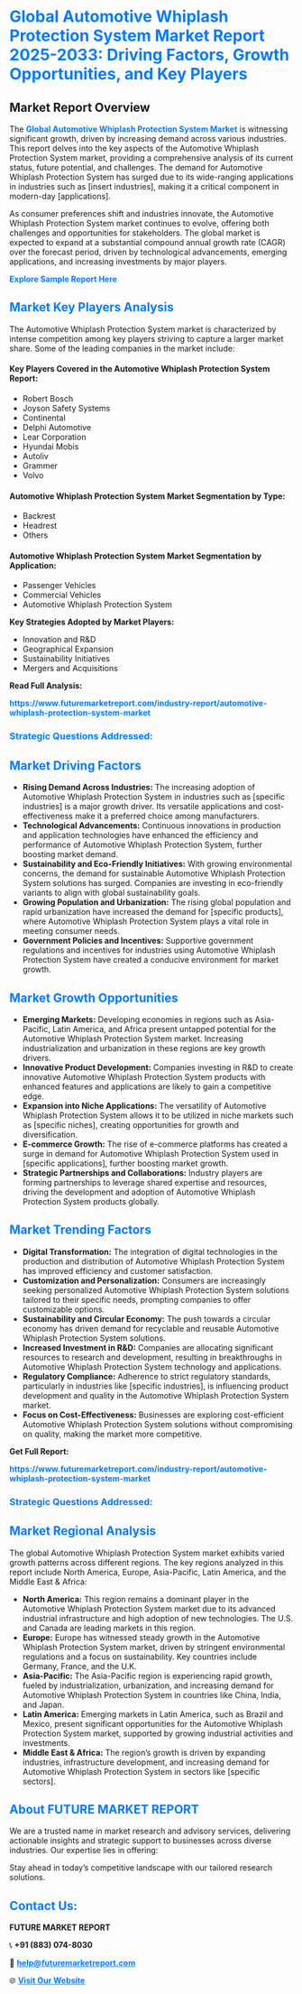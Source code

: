 <h1 style="color: #007BFF;">Global Automotive Whiplash Protection System Market Report 2025-2033: Driving Factors, Growth Opportunities, and Key Players</h1>

<section id="overview">
<h2>Market Report Overview</h2>
<p>The <a href="https://www.futuremarketreport.com/industry-report/automotive-whiplash-protection-system-market" style="color: #007BFF; text-decoration: none;"><strong>Global Automotive Whiplash Protection System Market</strong></a> is witnessing significant growth, driven by increasing demand across various industries. This report delves into the key aspects of the Automotive Whiplash Protection System market, providing a comprehensive analysis of its current status, future potential, and challenges. The demand for Automotive Whiplash Protection System has surged due to its wide-ranging applications in industries such as [insert industries], making it a critical component in modern-day [applications].</p>
<p>As consumer preferences shift and industries innovate, the Automotive Whiplash Protection System market continues to evolve, offering both challenges and opportunities for stakeholders. The global market is expected to expand at a substantial compound annual growth rate (CAGR) over the forecast period, driven by technological advancements, emerging applications, and increasing investments by major players.</p>
</section>

<section id="overview">
<p><a href="https://www.futuremarketreport.com/request-sample/reportId=126011" style="color: #007BFF; text-decoration: none;"><strong>Explore Sample Report Here</strong></a></p>
</section>

<section id="key-players">
<h2 style="color: #007BFF;">Market Key Players Analysis</h2>
<p>The Automotive Whiplash Protection System market is characterized by intense competition among key players striving to capture a larger market share. Some of the leading companies in the market include:</p>
<h4>Key Players Covered in the Automotive Whiplash Protection System Report:</h4>
<ul><li>Robert Bosch</li><li>Joyson Safety Systems</li><li>Continental</li><li>Delphi Automotive</li><li>Lear Corporation</li><li>Hyundai Mobis</li><li>Autoliv</li><li>Grammer</li><li>Volvo</li></ul>
<h4>Automotive Whiplash Protection System Market Segmentation by Type:</h4>
<ul><li>Backrest</li><li>Headrest</li><li>Others</li></ul>

<h4>Automotive Whiplash Protection System Market Segmentation by Application:</h4>
<ul><li>Passenger Vehicles</li><li>Commercial Vehicles</li><li>Automotive Whiplash Protection System</li></ul>
<p><strong>Key Strategies Adopted by Market Players:</strong></p>
<ul>
<li>Innovation and R&D</li>
<li>Geographical Expansion</li>
<li>Sustainability Initiatives</li>
<li>Mergers and Acquisitions</li>
</ul>
</section>

<section>
<p><strong>Read Full Analysis: </strong></p><a href="https://www.futuremarketreport.com/industry-report/automotive-whiplash-protection-system-market" style="color: #007BFF; text-decoration: none;"><strong>https://www.futuremarketreport.com/industry-report/automotive-whiplash-protection-system-market</strong></a>
<h3 style="color: #007BFF;">Strategic Questions Addressed:</h3>
</section>

<section id="driving-factors">
<h2 style="color: #007BFF;">Market Driving Factors</h2>
<ul>
<li><strong>Rising Demand Across Industries:</strong> The increasing adoption of Automotive Whiplash Protection System in industries such as [specific industries] is a major growth driver. Its versatile applications and cost-effectiveness make it a preferred choice among manufacturers.</li>
<li><strong>Technological Advancements:</strong> Continuous innovations in production and application technologies have enhanced the efficiency and performance of Automotive Whiplash Protection System, further boosting market demand.</li>
<li><strong>Sustainability and Eco-Friendly Initiatives:</strong> With growing environmental concerns, the demand for sustainable Automotive Whiplash Protection System solutions has surged. Companies are investing in eco-friendly variants to align with global sustainability goals.</li>
<li><strong>Growing Population and Urbanization:</strong> The rising global population and rapid urbanization have increased the demand for [specific products], where Automotive Whiplash Protection System plays a vital role in meeting consumer needs.</li>
<li><strong>Government Policies and Incentives:</strong> Supportive government regulations and incentives for industries using Automotive Whiplash Protection System have created a conducive environment for market growth.</li>
</ul>
</section>

<section id="growth-opportunities">
<h2 style="color: #007BFF;">Market Growth Opportunities</h2>
<ul>
<li><strong>Emerging Markets:</strong> Developing economies in regions such as Asia-Pacific, Latin America, and Africa present untapped potential for the Automotive Whiplash Protection System market. Increasing industrialization and urbanization in these regions are key growth drivers.</li>
<li><strong>Innovative Product Development:</strong> Companies investing in R&D to create innovative Automotive Whiplash Protection System products with enhanced features and applications are likely to gain a competitive edge.</li>
<li><strong>Expansion into Niche Applications:</strong> The versatility of Automotive Whiplash Protection System allows it to be utilized in niche markets such as [specific niches], creating opportunities for growth and diversification.</li>
<li><strong>E-commerce Growth:</strong> The rise of e-commerce platforms has created a surge in demand for Automotive Whiplash Protection System used in [specific applications], further boosting market growth.</li>
<li><strong>Strategic Partnerships and Collaborations:</strong> Industry players are forming partnerships to leverage shared expertise and resources, driving the development and adoption of Automotive Whiplash Protection System products globally.</li>
</ul>
</section>

<section id="trending-factors">
<h2 style="color: #007BFF;">Market Trending Factors</h2>
<ul>
<li><strong>Digital Transformation:</strong> The integration of digital technologies in the production and distribution of Automotive Whiplash Protection System has improved efficiency and customer satisfaction.</li>
<li><strong>Customization and Personalization:</strong> Consumers are increasingly seeking personalized Automotive Whiplash Protection System solutions tailored to their specific needs, prompting companies to offer customizable options.</li>
<li><strong>Sustainability and Circular Economy:</strong> The push towards a circular economy has driven demand for recyclable and reusable Automotive Whiplash Protection System solutions.</li>
<li><strong>Increased Investment in R&D:</strong> Companies are allocating significant resources to research and development, resulting in breakthroughs in Automotive Whiplash Protection System technology and applications.</li>
<li><strong>Regulatory Compliance:</strong> Adherence to strict regulatory standards, particularly in industries like [specific industries], is influencing product development and quality in the Automotive Whiplash Protection System market.</li>
<li><strong>Focus on Cost-Effectiveness:</strong> Businesses are exploring cost-efficient Automotive Whiplash Protection System solutions without compromising on quality, making the market more competitive.</li>
</ul>
</section>

<section>
<p><strong>Get Full Report: </strong></p><a href="https://www.futuremarketreport.com/industry-report/automotive-whiplash-protection-system-market" style="color: #007BFF; text-decoration: none;"><strong>https://www.futuremarketreport.com/industry-report/automotive-whiplash-protection-system-market</strong></a>
<h3 style="color: #007BFF;">Strategic Questions Addressed:</h3>
</section>


<section id="regional-analysis">
<h2 style="color: #007BFF;">Market Regional Analysis</h2>
<p>The global Automotive Whiplash Protection System market exhibits varied growth patterns across different regions. The key regions analyzed in this report include North America, Europe, Asia-Pacific, Latin America, and the Middle East & Africa:</p>
<ul>
<li><strong>North America:</strong> This region remains a dominant player in the Automotive Whiplash Protection System market due to its advanced industrial infrastructure and high adoption of new technologies. The U.S. and Canada are leading markets in this region.</li>
<li><strong>Europe:</strong> Europe has witnessed steady growth in the Automotive Whiplash Protection System market, driven by stringent environmental regulations and a focus on sustainability. Key countries include Germany, France, and the U.K.</li>
<li><strong>Asia-Pacific:</strong> The Asia-Pacific region is experiencing rapid growth, fueled by industrialization, urbanization, and increasing demand for Automotive Whiplash Protection System in countries like China, India, and Japan.</li>
<li><strong>Latin America:</strong> Emerging markets in Latin America, such as Brazil and Mexico, present significant opportunities for the Automotive Whiplash Protection System market, supported by growing industrial activities and investments.</li>
<li><strong>Middle East & Africa:</strong> The region’s growth is driven by expanding industries, infrastructure development, and increasing demand for Automotive Whiplash Protection System in sectors like [specific sectors].</li>
</ul>
</section>

<footer>
<h2 style="color: #007BFF;">About FUTURE MARKET REPORT</h2>
<p>We are a trusted name in market research and advisory services, delivering actionable insights and strategic support to businesses across diverse industries. Our expertise lies in offering:</p>

<p>Stay ahead in today’s competitive landscape with our tailored research solutions.</p>

<h2 style="color: #007BFF;">Contact Us:</h2>
<p><strong>FUTURE MARKET REPORT</strong></p>
<p>📞 <strong>+91 (883) 074-8030</strong></p>
<p>📧 <strong><a href="mailto:help@futuremarketreport.com" style="color: #007BFF;">help@futuremarketreport.com</a></strong></p>
<p>🌐 <strong><a href="https://www.futuremarketreport.com/" style="color: #007BFF;">Visit Our Website</a></strong></p>
</footer>